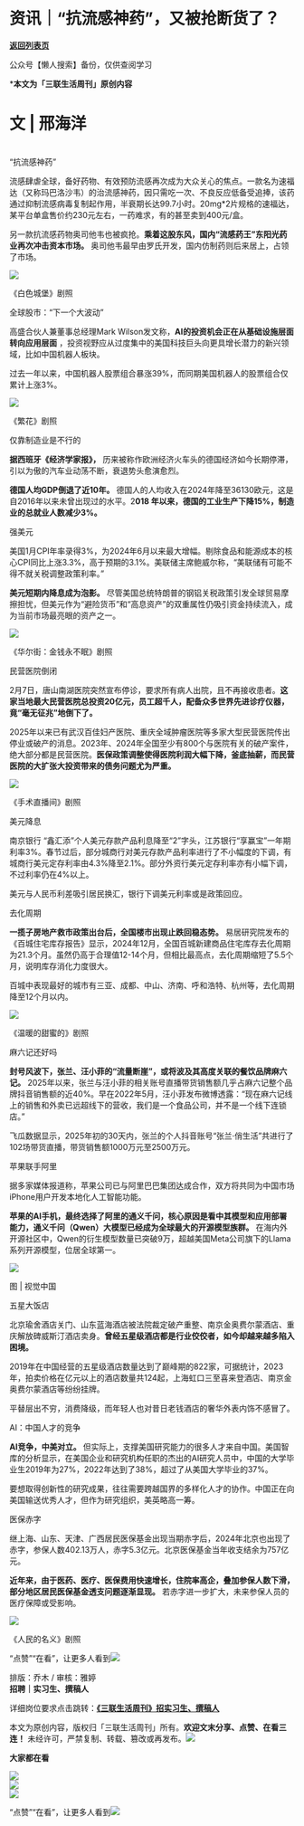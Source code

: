 # 资讯｜“抗流感神药”，又被抢断货了？

[**返回列表页**](/gzh/三联生活周刊)

公众号【懒人搜索】备份，仅供查阅学习

  

***本文为「三联生活周刊」原创内容**

#  文 | 邢海洋

#  

“抗流感神药”

流感肆虐全球，备好药物、有效预防流感再次成为大众关心的焦点。一款名为速福达（又称玛巴洛沙韦）的治流感神药，因只需吃一次、不良反应低备受追捧，该药通过抑制流感病毒复制起作用，半衰期长达99.7小时。20mg*2片规格的速福达，某平台单盒售价约230元左右，一药难求，有的甚至卖到400元/盒。

另一款抗流感药物奥司他韦也被疯抢。**乘着这股东风，国内“流感药王”东阳光药业再次冲击资本市场。**
奥司他韦最早由罗氏开发，国内仿制药则后来居上，占领了市场。

![](https://mmbiz.qpic.cn/mmbiz_png/WPoucdN9TtZSwKmw8XRdWIawpibNBH8Ys0X0Xry8J69xQwSO3a2X59JAhFyfVq0B2c31NTWXicibuDwYwZ04IU8gA/640?wx_fmt=png&from;=appmsg)

《白色城堡》剧照

全球股市：“下一个大波动”

高盛合伙人兼董事总经理Mark Wilson发文称，**AI的投资机会正在从基础设施层面转向应用层面**
，投资视野应从过度集中的美国科技巨头向更具增长潜力的新兴领域，比如中国机器人板块。

过去一年以来，中国机器人股票组合暴涨39%，而同期美国机器人的股票组合仅累计上涨3%。

![](https://mmbiz.qpic.cn/mmbiz_png/WPoucdN9TtZSwKmw8XRdWIawpibNBH8Ys12DHK571OCcibhBT3Evg9Mh8bjjCXIByG7jJHia7xeibND0pbGJNC8EmA/640?wx_fmt=png&from;=appmsg)

《繁花》剧照  

仅靠制造业是不行的

**据西班牙《经济学家报》，** 历来被称作欧洲经济火车头的德国经济如今长期停滞，引以为傲的汽车业动荡不断，衰退势头愈演愈烈。

**德国人均GDP倒退了近10年。** 德国人的人均收入在2024年降至36130欧元，这是自2016年以来未曾出现过的水平。2**018
年以来，德国的工业生产下降15%，制造业的总就业人数减少3%。**  

强美元

美国1月CPI年率录得3%，为2024年6月以来最大增幅。剔除食品和能源成本的核心CPI同比上涨3.3%，高于预期的3.1%。美联储主席鲍威尔称，“美联储有可能不得不就关税调整政策利率。”

**美元短期内降息成为泡影。**
尽管美国总统特朗普的钢铝关税政策引发全球贸易摩擦担忧，但美元作为“避险货币”和“高息资产”的双重属性仍吸引资金持续流入，成为当前市场最亮眼的资产之一。

![](https://mmbiz.qpic.cn/mmbiz_jpg/WPoucdN9TtZSwKmw8XRdWIawpibNBH8Ys9Y2ZPNWasoRl2Cu1XUGTrdlqGiaYe718lzOibP0qk2CnNR483ubEqMwA/640?wx_fmt=jpeg&from;=appmsg)

《华尔街：金钱永不眠》剧照  

民营医院倒闭

2月7日，唐山南湖医院突然宣布停诊，要求所有病人出院，且不再接收患者。**这家当地最大民营医院总投资20亿元，员工超千人，配备众多世界先进诊疗仪器，竟“毫无征兆”地倒下了。**

2025年以来已有武汉百佳妇产医院、重庆全域肿瘤医院等多家大型民营医院传出停业或破产的消息。2023年、2024年全国至少有800个与医院有关的破产案件，绝大部分都是民营医院。**医保政策调整使得医院利润大幅下降，釜底抽薪，而民营医院的大扩张大投资带来的债务问题尤为严重。**

![](https://mmbiz.qpic.cn/mmbiz_png/WPoucdN9TtZSwKmw8XRdWIawpibNBH8YsXXPYlGMSHRHRmwNkKOfegkXLK3g1AKdUVmIV2qXNaOCLC8yIAUuYibw/640?wx_fmt=png&from;=appmsg)

《手术直播间》剧照

美元降息

南京银行
“鑫汇添”个人美元存款产品利息降至“2”字头，江苏银行“享赢宝”一年期利率3%。春节过后，部分城商行对美元存款产品利率进行了不小幅度的下调，有城商行美元定存利率由4.3%降至2.1%。部分外资行美元定存利率亦有小幅下调，不过利率仍在4%以上。

美元与人民币利差吸引居民换汇，银行下调美元利率或是政策回应。  

去化周期

**一揽子房地产救市政策出台后，全国楼市出现止跌回稳态势。**
易居研究院发布的《百城住宅库存报告》显示，2024年12月，全国百城新建商品住宅库存去化周期为21.3个月。虽然仍高于合理值12-14个月，但相比最高点，去化周期缩短了5.5个月，说明库存消化力度很大。

百城中表现最好的城市有三亚、成都、中山、济南、呼和浩特、杭州等，去化周期降至12个月以内。

![](https://mmbiz.qpic.cn/mmbiz_jpg/WPoucdN9TtZSwKmw8XRdWIawpibNBH8Yszmf9cahibyNm8ibAdbBHyUrPicAaWzUAMYlYuWgNWOIEFZs0mxa51jynA/640?wx_fmt=jpeg&from;=appmsg)

《温暖的甜蜜的》剧照  

麻六记还好吗

**封号风波下，张兰、汪小菲的“流量断崖”，或将波及其高度关联的餐饮品牌麻六记。**
2025年以来，张兰与汪小菲的相关账号直播带货销售额几乎占麻六记整个品牌抖音销售额的近40%。早在2022年5月，汪小菲发布微博透露：“现在麻六记线上的销售和外卖已远超线下的营收，我们是一个食品公司，并不是一个线下连锁店。”

飞瓜数据显示，2025年初的30天内，张兰的个人抖音账号“张兰·俏生活”共进行了102场带货直播，带货销售额1000万元至2500万元。  

苹果联手阿里

据多家媒体报道称，苹果公司已与阿里巴巴集团达成合作，双方将共同为中国市场iPhone用户开发本地化人工智能功能。

**苹果的AI手机，最终选择了阿里的通义千问，核心原因是看中其模型和应用部署能力，通义千问（Qwen）大模型已经成为全球最大的开源模型族群。**
在海内外开源社区中，Qwen的衍生模型数量已突破9万，超越美国Meta公司旗下的Llama系列开源模型，位居全球第一。

![](https://mmbiz.qpic.cn/mmbiz_jpg/WPoucdN9TtZSwKmw8XRdWIawpibNBH8YsM03vTDxMheRWk6jxvosjA6Gl1Ebicw1eI7rP2YTDF1EPsaZfPSlvzqA/640?wx_fmt=jpeg&from;=appmsg)

图 | 视觉中国  

五星大饭店

北京瑜舍酒店关门、山东蓝海酒店被法院裁定破产重整、南京金奥费尔蒙酒店、重庆解放碑威斯汀酒店卖身。**曾经五星级酒店都是行业佼佼者，如今却越来越多陷入困境。**

2019年在中国经营的五星级酒店数量达到了巅峰期的822家，可据统计，2023年，拍卖价格在亿元以上的酒店数量共124起，上海虹口三至喜来登酒店、南京金奥费尔蒙酒店等纷纷挂牌。

平替层出不穷，消费降级，而年轻人也对昔日老钱酒店的奢华外表内饰不感冒了。  

AI：中国人才的竞争

**AI竞争，中美对立。**
但实际上，支撑美国研究能力的很多人才来自中国。美国智库的分析显示，在美国企业和研究机构任职的杰出的AI研究人员中，中国的大学毕业生2019年为27%，2022年达到了38%，超过了从美国大学毕业的37%。

要想取得创新性的研究成果，往往需要跨越国界的多样化人才的协作。中国正在向美国输送优秀人才，但作为研究组织，美英略高一筹。  

医保赤字

继上海、山东、天津、广西居民医保基金出现当期赤字后，2024年北京也出现了赤字，参保人数402.13万人，赤字5.3亿元。北京医保基金当年收支结余为757亿元。

**近年来，由于医药、医疗、医保费用快速增长，住院率高企，叠加参保人数下滑，部分地区居民医保基金透支问题逐渐显现。**
若赤字进一步扩大，未来参保人员的医疗保障或受影响。

![](https://mmbiz.qpic.cn/mmbiz_jpg/WPoucdN9TtZSwKmw8XRdWIawpibNBH8YsExFDISDiaibpb0wOOMAicGkoUJkKldNcNibiaibdERRCzt2OYSTKv8KvEerA/640?wx_fmt=jpeg&from;=appmsg)

《人民的名义》剧照

“点赞”“在看”，让更多人看到![](https://mmbiz.qpic.cn/mmbiz_gif/c2Sib3Mp7pON9hkSZwdTibRHNZSMPyiapUCHJwlyoZVBC3SfmPmF0VKjkm3NiaToQloHFJ6icyicqZnqgXp6pSQJt5gg/640?wx_fmt=gif&from;=appmsg&wxfrom;=5&wx;_lazy=1&tp;=wxpic)  
  
  
  
  
  
排版：乔木 / 审核：雅婷  
**招聘｜实习生、撰稿人**  

详细岗位要求点击跳转：**[《三联生活周刊》招实习生、撰稿人](http://mp.weixin.qq.com/s?__biz=MTc5MTU3NTYyMQ==&mid=2651136871&idx=3&sn=f1c0777fe9d31881e5dfca68ebc2937f&chksm=5907324d6e70bb5b3546dfe1c7b31b5fe05664bebbf36356ba9a1a352e0678444cad62875ad4&scene=21#wechat_redirect)**

本文为原创内容，版权归「三联生活周刊」所有。**欢迎文末分享、点赞、在看三连！**
未经许可，严禁复制、转载、篡改或再发布。![](https://mmbiz.qpic.cn/sz_mmbiz_png/Gg7Qtoh7Aic9ZTmAdCc80b4nD7xicgPt863QWU7oNswDx19XrjfTtSl8QwatY2EEZGuNd1WRRiapDZjcDhTnNYmBg/640?wx_fmt=png&retryload;=1&wxfrom;=5&wx;_lazy=1&wx;_co=1&tp;=wxpic)

**大家都在看**

  
[![](https://mmbiz.qpic.cn/mmbiz_jpg/c2Sib3Mp7pONjuiaIib9cIDzTiazMFvdFBavJISWIic6biaMBic5ssSB4cQpicsKIic60Svzhwg6KZY9XZCdCdicPcOudhgA/640?wx_fmt=jpeg&from;=appmsg&wxfrom;=5&wx;_lazy=1&wx;_co=1&tp;=wxpic)](https://mp.weixin.qq.com/s?__biz=MTc5MTU3NTYyMQ==&mid=2651497629&idx=2&sn=6a5c87ab9b740702f81a04649e8215be&scene=21#wechat_redirect)  
![](https://mmbiz.qpic.cn/sz_mmbiz_png/Gg7Qtoh7Aic9ZTmAdCc80b4nD7xicgPt86k1kgpU51hWCHjV92ryhVW35PLCvLhxLw9XDhXjgeDyZhHSx5EbRcfg/640?wx_fmt=png&retryload;=2&wxfrom;=5&wx;_lazy=1&wx;_co=1&tp;=wxpic)  
[![](https://mmbiz.qpic.cn/mmbiz_jpg/c2Sib3Mp7pONuwrdetOsWUZLdDE1J39mLibBBe0vPzCKS1topq8p9JgG9O86KDCNS3SZl7Paa1d80gvHIBg9C0cw/640?wx_fmt=jpeg&from;=appmsg&wxfrom;=5&wx;_lazy=1&wx;_co=1&tp;=wxpic)]()  
  
  
“点赞”“在看”，让更多人看到![](https://mmbiz.qpic.cn/mmbiz_gif/c2Sib3Mp7pON9hkSZwdTibRHNZSMPyiapUCHJwlyoZVBC3SfmPmF0VKjkm3NiaToQloHFJ6icyicqZnqgXp6pSQJt5gg/640?wx_fmt=gif&from;=appmsg&wxfrom;=5&wx;_lazy=1&tp;=wxpic)

